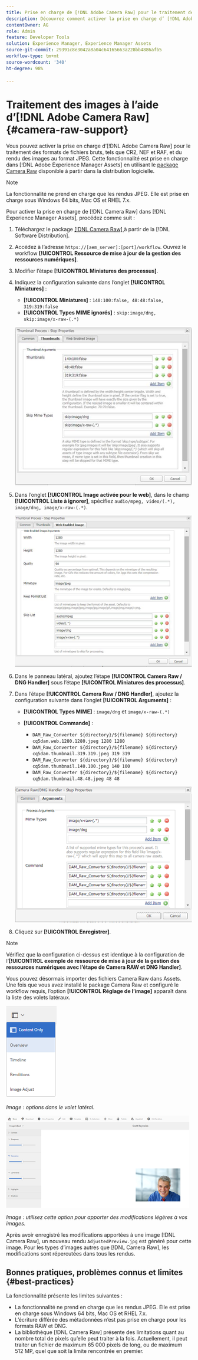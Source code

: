 ```yaml
---
title: Prise en charge de [!DNL Adobe Camera Raw] pour le traitement des ressources numériques
description: Découvrez comment activer la prise en charge d’ [!DNL Adobe Camera Raw]  dans  [!DNL Adobe Experience Manager Assets].
contentOwner: AG
role: Admin
feature: Developer Tools
solution: Experience Manager, Experience Manager Assets
source-git-commit: 29391c8e3042a8a04c64165663a228bb4886afb5
workflow-type: tm+mt
source-wordcount: '340'
ht-degree: 98%

---
```


# Traitement des images à l’aide d’[!DNL Adobe Camera Raw] {#camera-raw-support}

Vous pouvez activer la prise en charge d’[!DNL Adobe Camera Raw] pour le traitement des formats de fichiers bruts, tels que CR2, NEF et RAF, et du rendu des images au format JPEG. Cette fonctionnalité est prise en charge dans [!DNL Adobe Experience Manager Assets] en utilisant le [package Camera Raw](https://experience.adobe.com/#/downloads/content/software-distribution/en/aem.html?package=/content/software-distribution/en/details.html/content/dam/aem/public/adobe/packages/aem630/product/assets/aem-assets-cameraraw-pkg) disponible à partir dans la distribution logicielle.

>[!NOTE]
>
>La fonctionnalité ne prend en charge que les rendus JPEG. Elle est prise en charge sous Windows 64 bits, Mac OS et RHEL 7.x.

Pour activer la prise en charge de [!DNL Camera Raw] dans [!DNL Experience Manager Assets], procédez comme suit :

1. Téléchargez le package [[!DNL Camera Raw] ](https://experience.adobe.com/#/downloads/content/software-distribution/en/aem.html?package=/content/software-distribution/en/details.html/content/dam/aem/public/adobe/packages/cq650/product/assets/aem-assets-cameraraw-pkg-1.4.8.zip) à partir de la [!DNL Software Distribution].
1. Accédez à l’adresse `https://[aem_server]:[port]/workflow`. Ouvrez le workflow **[!UICONTROL Ressource de mise à jour de la gestion des ressources numériques]**.
1. Modifier l’étape **[!UICONTROL Miniatures des processus]**.
1. Indiquez la configuration suivante dans l’onglet **[!UICONTROL Miniatures]** :

   * **[!UICONTROL Miniatures]** : `140:100:false, 48:48:false, 319:319:false`
   * **[!UICONTROL Types MIME ignorés]** : `skip:image/dng, skip:image/x-raw-(.*)`

   ![chlimage_1-128](assets/chlimage_1-334.png)

1. Dans l’onglet **[!UICONTROL Image activée pour le web]**, dans le champ **[!UICONTROL Liste à ignorer]**, spécifiez `audio/mpeg, video/(.*), image/dng, image/x-raw-(.*)`.

   ![chlimage_1-129](assets/chlimage_1-335.png)

1. Dans le panneau latéral, ajoutez l’étape **[!UICONTROL Camera Raw / DNG Handler]** sous l’étape **[!UICONTROL Miniatures des processus]**.
1. Dans l’étape **[!UICONTROL Camera Raw / DNG Handler]**, ajoutez la configuration suivante dans l’onglet **[!UICONTROL Arguments]** :

   * **[!UICONTROL Types MIME]** : `image/dng` et `image/x-raw-(.*)`
   * **[!UICONTROL Commande]** :

      * `DAM_Raw_Converter ${directory}/${filename} ${directory} cq5dam.web.1280.1280.jpeg 1280 1280`
      * `DAM_Raw_Converter ${directory}/${filename} ${directory} cq5dam.thumbnail.319.319.jpeg 319 319`
      * `DAM_Raw_Converter ${directory}/${filename} ${directory} cq5dam.thumbnail.140.100.jpeg 140 100`
      * `DAM_Raw_Converter ${directory}/${filename} ${directory} cq5dam.thumbnail.48.48.jpeg 48 48`

   ![chlimage_1-130](assets/chlimage_1-336.png)

1. Cliquez sur **[!UICONTROL Enregistrer]**.

>[!NOTE]
>
>Vérifiez que la configuration ci-dessus est identique à la configuration de l’**[!UICONTROL exemple de ressource de mise à jour de la gestion des ressources numériques avec l’étape de Camera RAW et DNG Handler]**.

Vous pouvez désormais importer des fichiers Camera Raw dans Assets. Une fois que vous avez installé le package Camera Raw et configuré le workflow requis, l’option **[!UICONTROL Réglage de l’image]** apparaît dans la liste des volets latéraux.

![chlimage_1-131](assets/chlimage_1-337.png)

*Image : options dans le volet latéral.*

![chlimage_1-132](assets/chlimage_1-338.png)

*Image : utilisez cette option pour apporter des modifications légères à vos images.*

Après avoir enregistré les modifications apportées à une image [!DNL Camera Raw], un nouveau rendu `AdjustedPreview.jpg` est généré pour cette image. Pour les types d’images autres que [!DNL Camera Raw], les modifications sont répercutées dans tous les rendus.

## Bonnes pratiques, problèmes connus et limites {#best-practices}

La fonctionnalité présente les limites suivantes :

* La fonctionnalité ne prend en charge que les rendus JPEG. Elle est prise en charge sous Windows 64 bits, Mac OS et RHEL 7.x.
* L’écriture différée des métadonnées n’est pas prise en charge pour les formats RAW et DNG.
* La bibliothèque [!DNL Camera Raw] présente des limitations quant au nombre total de pixels qu’elle peut traiter à la fois. Actuellement, il peut traiter un fichier de maximum 65 000 pixels de long, ou de maximum 512 MP, quel que soit la limite rencontrée en premier.
